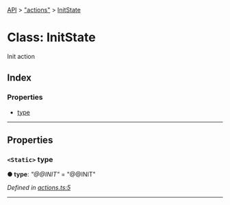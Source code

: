 [API](../README.md) > ["actions"](../modules/_actions_.md) > [InitState](../classes/_actions_.initstate.md)

# Class: InitState

Init action

## Index

### Properties

* [type](_actions_.initstate.md#type)

---

## Properties
<a id="type"></a>

### `<Static>` type

**●  type**:  *"@@INIT"*  = "@@INIT"

*Defined in [actions.ts:5](https://github.com/amcdnl/ngxs/blob/bb9eb5a/packages/store/src/actions.ts#L5)*

___

